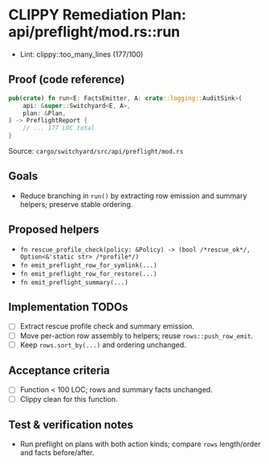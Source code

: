 # CLIPPY Remediation Plan: api/preflight/mod.rs::run

- Lint: clippy::too_many_lines (177/100)

## Proof (code reference)

```rust
pub(crate) fn run<E: FactsEmitter, A: crate::logging::AuditSink>(
    api: &super::Switchyard<E, A>,
    plan: &Plan,
) -> PreflightReport {
    // ... 177 LOC total
}
```

Source: `cargo/switchyard/src/api/preflight/mod.rs`

## Goals

- Reduce branching in `run()` by extracting row emission and summary helpers; preserve stable ordering.

## Proposed helpers

- `fn rescue_profile_check(policy: &Policy) -> (bool /*rescue_ok*/, Option<&'static str> /*profile*/)`
- `fn emit_preflight_row_for_symlink(...)`
- `fn emit_preflight_row_for_restore(...)`
- `fn emit_preflight_summary(...)`

## Implementation TODOs

- [ ] Extract rescue profile check and summary emission.
- [ ] Move per-action row assembly to helpers; reuse `rows::push_row_emit`.
- [ ] Keep `rows.sort_by(...)` and ordering unchanged.

## Acceptance criteria

- [ ] Function < 100 LOC; rows and summary facts unchanged.
- [ ] Clippy clean for this function.

## Test & verification notes

- Run preflight on plans with both action kinds; compare `rows` length/order and facts before/after.

